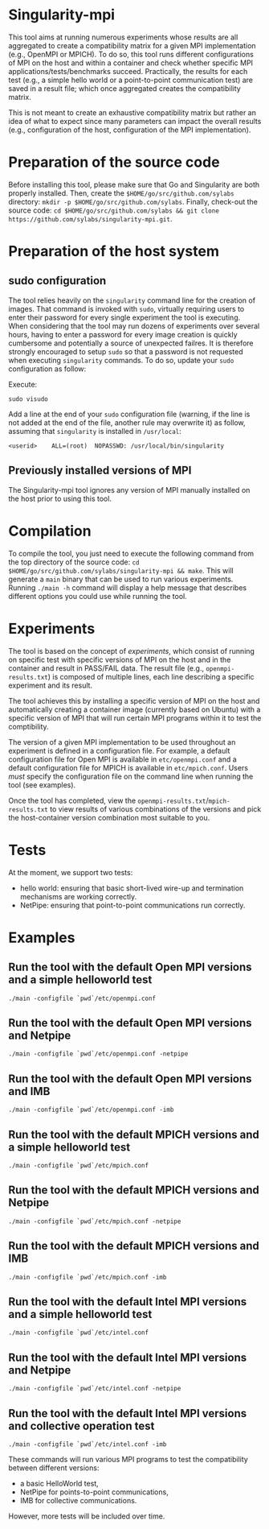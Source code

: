 # Singularity-mpi

This tool aims at running numerous experiments whose results are all aggregated to create a compatibility matrix for a given MPI 
implementation (e.g., OpenMPI or MPICH). 
To do so, this tool runs different configurations of MPI on the host and within a 
container and check whether specific MPI applications/tests/benchmarks succeed.
Practically, the results for each test (e.g., a simple hello world or a point-to-point communication test) are saved in a result file; which once aggregated creates the compatibility matrix.

This is not meant to create an exhaustive compatibility matrix but rather an idea of what to expect since many parameters can impact the overall results (e.g., configuration of the host, configuration of the MPI implementation).

# Preparation of the source code

Before installing this tool, please make sure that Go and Singularity are both properly installed.
Then, create the `$HOME/go/src/github.com/sylabs` directory: `mkdir -p $HOME/go/src/github.com/sylabs`.
Finally, check-out the source code: `cd $HOME/go/src/github.com/sylabs && git clone https://github.com/sylabs/singularity-mpi.git`.

# Preparation of the host system

## sudo configuration

The tool relies heavily on the `singularity` command line for the creation of images. That command is invoked with `sudo`, virtually requiring users to enter their password for every single experiment the tool is executing. When considering that the tool may run dozens of experiments over several hours, having to enter a password for every image creation is quickly cumbersome and potentially a source of unexpected failres. It is therefore strongly encouraged to setup `sudo` so that a password is not requested when executing `singularity` commands. To do so, update your `sudo` configuration as follow:

Execute:
```
sudo visudo
```

Add a line at the end of your `sudo` configuration file (warning, if the line is not added at the end of the file, another rule may overwrite it) as follow, assuming that `singularity` is installed in `/usr/local`:
```
<userid>    ALL=(root)  NOPASSWD: /usr/local/bin/singularity
```

## Previously installed versions of MPI

The Singularity-mpi tool ignores any version of MPI manually installed on the host prior to using this tool. 

# Compilation

To compile the tool, you just need to execute the following command from the top directory of the source code: `cd $HOME/go/src/github.com/sylabs/singularity-mpi && make`.
This will generate a `main` binary that can be used to run various experiments. Running `./main -h` command will display a help 
message that describes different options you could use while running the tool. 

# Experiments

The tool is based on the concept of *experiments*, which consist of running on specific test with specific versions of MPI on the host and in the container and result in PASS/FAIL data. The result file (e.g., ``openmpi-results.txt``) is composed of multiple lines, each line describing a specific experiment and its result.

The tool achieves this by installing a specific version of MPI on the host and automatically creating a container image
(currently based on Ubuntu) with a specific version of MPI that will run certain MPI programs within it to test the comptibility. 

The version of a given MPI implementation to be used throughout an experiment is defined in a configuration file. For example, a 
default configuration file for Open MPI is available in `etc/openmpi.conf` and a default configuration file for MPICH is available 
in `etc/mpich.conf`. Users *must* specify the configuration file on the command line when running the tool (see examples). 

Once the tool has completed, view the ``openmpi-results.txt``/``mpich-results.txt`` to view results of various combinations of the 
versions and pick the host-container version combination most suitable to you.

# Tests

At the moment, we support two tests:
- hello world: ensuring that basic short-lived wire-up and termination mechanisms are working correctly.
- NetPipe: ensuring that point-to-point communications run correctly.

# Examples

## Run the tool with the default Open MPI versions and a simple helloworld test

``./main -configfile `pwd`/etc/openmpi.conf``

## Run the tool with the default Open MPI versions and Netpipe

``./main -configfile `pwd`/etc/openmpi.conf -netpipe``

## Run the tool with the default Open MPI versions and IMB

``./main -configfile `pwd`/etc/openmpi.conf -imb``

## Run the tool with the default MPICH versions and a simple helloworld test

``./main -configfile `pwd`/etc/mpich.conf``

## Run the tool with the default MPICH versions and Netpipe

``./main -configfile `pwd`/etc/mpich.conf -netpipe``

## Run the tool with the default MPICH versions and IMB

``./main -configfile `pwd`/etc/mpich.conf -imb``

## Run the tool with the default Intel MPI versions and a simple helloworld test

``./main -configfile `pwd`/etc/intel.conf``

## Run the tool with the default Intel MPI versions and Netpipe

``./main -configfile `pwd`/etc/intel.conf -netpipe``

## Run the tool with the default Intel MPI versions and collective operation test

``./main -configfile `pwd`/etc/intel.conf -imb``

These commands will run various MPI programs to test the compatibility between different versions:
- a basic HelloWorld test,
- NetPipe for points-to-point communications,
- IMB for collective communications.

However, more tests will be included over time.
